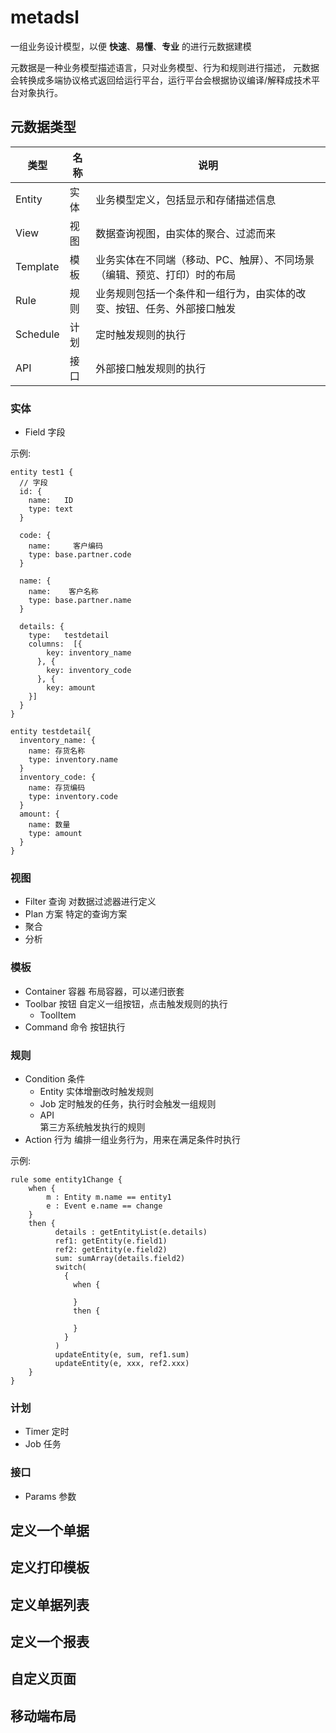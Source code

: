 # metadsl

一组业务设计模型，以便 **快速**、**易懂**、**专业** 的进行元数据建模

元数据是一种业务模型描述语言，只对业务模型、行为和规则进行描述，
元数据会转换成多端协议格式返回给运行平台，运行平台会根据协议编译/解释成技术平台对象执行。

## 元数据类型

| 类型     | 名称 | 说明                                                                     |
| -------- | ---- | ------------------------------------------------------------------------ |
| Entity   | 实体 | 业务模型定义，包括显示和存储描述信息                                     |
| View     | 视图 | 数据查询视图，由实体的聚合、过滤而来                                     |
| Template | 模板 | 业务实体在不同端（移动、PC、触屏）、不同场景（编辑、预览、打印）时的布局 |
| Rule     | 规则 | 业务规则包括一个条件和一组行为，由实体的改变、按钮、任务、外部接口触发   |
| Schedule | 计划 | 定时触发规则的执行                                                       |
| API      | 接口 | 外部接口触发规则的执行                                                   |

### 实体

- Field 字段

示例:  
```dsl
entity test1 {
  // 字段
  id: {
    name:   ID
    type: text
  }

  code: {
    name:     客户编码
    type: base.partner.code
  }

  name: {
    name:    客户名称
    type: base.partner.name
  }

  details: {
    type:   testdetail
    columns:  [{
        key: inventory_name
      }, {
        key: inventory_code
      }, {
        key: amount
    }] 
  }
}

entity testdetail{
  inventory_name: {
    name: 存货名称
    type: inventory.name
  }
  inventory_code: {
    name: 存货编码
    type: inventory.code
  }
  amount: {
    name: 数量
    type: amount
  }
}

```

### 视图

- Filter 查询
  对数据过滤器进行定义
- Plan 方案
  特定的查询方案
- 聚合
- 分析

### 模板

- Container 容器
  布局容器，可以递归嵌套
- Toolbar 按钮
  自定义一组按钮，点击触发规则的执行
  - ToolItem
- Command 命令
  按钮执行

### 规则

- Condition 条件
  - Entity
    实体增删改时触发规则
  - Job
    定时触发的任务，执行时会触发一组规则
  - API  
    第三方系统触发执行的规则
- Action 行为
  编排一组业务行为，用来在满足条件时执行

示例:  
```dsl
rule some entity1Change {
    when {
        m : Entity m.name == entity1
        e : Event e.name == change
    }
    then {
          details : getEntityList(e.details)
          ref1: getEntity(e.field1)
          ref2: getEntity(e.field2)
          sum: sumArray(details.field2)
          switch(
            {
              when {

              }
              then {

              }
            }
          )
          updateEntity(e, sum, ref1.sum)
          updateEntity(e, xxx, ref2.xxx)
    }
}
```

### 计划

- Timer 定时
- Job 任务

### 接口

- Params 参数

## 定义一个单据

## 定义打印模板

## 定义单据列表

## 定义一个报表

## 自定义页面

## 移动端布局
